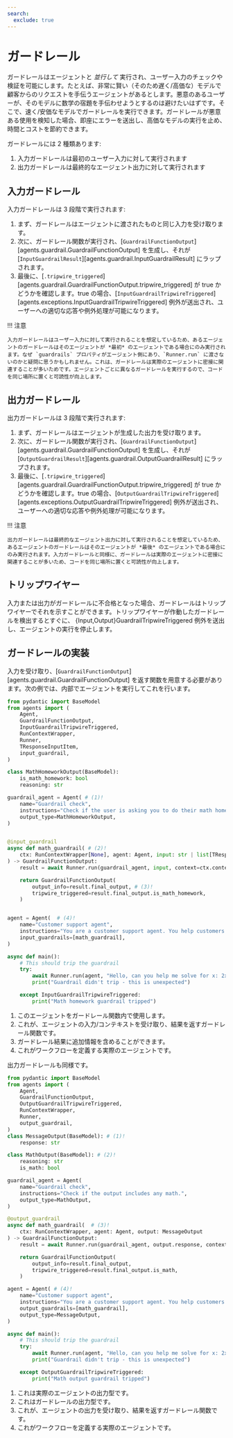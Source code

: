 ```yaml
---
search:
  exclude: true
---
```

# ガードレール

ガードレールはエージェントと _並行して_ 実行され、ユーザー入力のチェックや検証を可能にします。たとえば、非常に賢い（そのため遅く/高価な）モデルで顧客からのリクエストを手伝うエージェントがあるとします。悪意のあるユーザーが、そのモデルに数学の宿題を手伝わせようとするのは避けたいはずです。そこで、速く/安価なモデルでガードレールを実行できます。ガードレールが悪意ある使用を検知した場合、即座にエラーを送出し、高価なモデルの実行を止め、時間とコストを節約できます。

ガードレールには 2 種類あります:

1. 入力ガードレールは最初のユーザー入力に対して実行されます
2. 出力ガードレールは最終的なエージェント出力に対して実行されます

## 入力ガードレール

入力ガードレールは 3 段階で実行されます:

1. まず、ガードレールはエージェントに渡されたものと同じ入力を受け取ります。
2. 次に、ガードレール関数が実行され、[`GuardrailFunctionOutput`][agents.guardrail.GuardrailFunctionOutput] を生成し、それが [`InputGuardrailResult`][agents.guardrail.InputGuardrailResult] にラップされます。
3. 最後に、[`.tripwire_triggered`][agents.guardrail.GuardrailFunctionOutput.tripwire_triggered] が true かどうかを確認します。true の場合、[`InputGuardrailTripwireTriggered`][agents.exceptions.InputGuardrailTripwireTriggered] 例外が送出され、ユーザーへの適切な応答や例外処理が可能になります。

!!! 注意

    入力ガードレールはユーザー入力に対して実行されることを想定しているため、あるエージェントのガードレールはそのエージェントが *最初* のエージェントである場合にのみ実行されます。なぜ `guardrails` プロパティがエージェント側にあり、`Runner.run` に渡さないのかと疑問に思うかもしれません。これは、ガードレールは実際のエージェントに密接に関連することが多いためです。エージェントごとに異なるガードレールを実行するので、コードを同じ場所に置くと可読性が向上します。

## 出力ガードレール

出力ガードレールは 3 段階で実行されます:

1. まず、ガードレールはエージェントが生成した出力を受け取ります。
2. 次に、ガードレール関数が実行され、[`GuardrailFunctionOutput`][agents.guardrail.GuardrailFunctionOutput] を生成し、それが [`OutputGuardrailResult`][agents.guardrail.OutputGuardrailResult] にラップされます。
3. 最後に、[`.tripwire_triggered`][agents.guardrail.GuardrailFunctionOutput.tripwire_triggered] が true かどうかを確認します。true の場合、[`OutputGuardrailTripwireTriggered`][agents.exceptions.OutputGuardrailTripwireTriggered] 例外が送出され、ユーザーへの適切な応答や例外処理が可能になります。

!!! 注意

    出力ガードレールは最終的なエージェント出力に対して実行されることを想定しているため、あるエージェントのガードレールはそのエージェントが *最後* のエージェントである場合にのみ実行されます。入力ガードレールと同様に、ガードレールは実際のエージェントに密接に関連することが多いため、コードを同じ場所に置くと可読性が向上します。

## トリップワイヤー

入力または出力がガードレールに不合格となった場合、ガードレールはトリップワイヤーでそれを示すことができます。トリップワイヤーが作動したガードレールを検出するとすぐに、 {Input,Output}GuardrailTripwireTriggered 例外を送出し、エージェントの実行を停止します。

## ガードレールの実装

入力を受け取り、[`GuardrailFunctionOutput`][agents.guardrail.GuardrailFunctionOutput] を返す関数を用意する必要があります。次の例では、内部でエージェントを実行してこれを行います。

```python
from pydantic import BaseModel
from agents import (
    Agent,
    GuardrailFunctionOutput,
    InputGuardrailTripwireTriggered,
    RunContextWrapper,
    Runner,
    TResponseInputItem,
    input_guardrail,
)

class MathHomeworkOutput(BaseModel):
    is_math_homework: bool
    reasoning: str

guardrail_agent = Agent( # (1)!
    name="Guardrail check",
    instructions="Check if the user is asking you to do their math homework.",
    output_type=MathHomeworkOutput,
)


@input_guardrail
async def math_guardrail( # (2)!
    ctx: RunContextWrapper[None], agent: Agent, input: str | list[TResponseInputItem]
) -> GuardrailFunctionOutput:
    result = await Runner.run(guardrail_agent, input, context=ctx.context)

    return GuardrailFunctionOutput(
        output_info=result.final_output, # (3)!
        tripwire_triggered=result.final_output.is_math_homework,
    )


agent = Agent(  # (4)!
    name="Customer support agent",
    instructions="You are a customer support agent. You help customers with their questions.",
    input_guardrails=[math_guardrail],
)

async def main():
    # This should trip the guardrail
    try:
        await Runner.run(agent, "Hello, can you help me solve for x: 2x + 3 = 11?")
        print("Guardrail didn't trip - this is unexpected")

    except InputGuardrailTripwireTriggered:
        print("Math homework guardrail tripped")
```

1. このエージェントをガードレール関数内で使用します。
2. これが、エージェントの入力/コンテキストを受け取り、結果を返すガードレール関数です。
3. ガードレール結果に追加情報を含めることができます。
4. これがワークフローを定義する実際のエージェントです。

出力ガードレールも同様です。

```python
from pydantic import BaseModel
from agents import (
    Agent,
    GuardrailFunctionOutput,
    OutputGuardrailTripwireTriggered,
    RunContextWrapper,
    Runner,
    output_guardrail,
)
class MessageOutput(BaseModel): # (1)!
    response: str

class MathOutput(BaseModel): # (2)!
    reasoning: str
    is_math: bool

guardrail_agent = Agent(
    name="Guardrail check",
    instructions="Check if the output includes any math.",
    output_type=MathOutput,
)

@output_guardrail
async def math_guardrail(  # (3)!
    ctx: RunContextWrapper, agent: Agent, output: MessageOutput
) -> GuardrailFunctionOutput:
    result = await Runner.run(guardrail_agent, output.response, context=ctx.context)

    return GuardrailFunctionOutput(
        output_info=result.final_output,
        tripwire_triggered=result.final_output.is_math,
    )

agent = Agent( # (4)!
    name="Customer support agent",
    instructions="You are a customer support agent. You help customers with their questions.",
    output_guardrails=[math_guardrail],
    output_type=MessageOutput,
)

async def main():
    # This should trip the guardrail
    try:
        await Runner.run(agent, "Hello, can you help me solve for x: 2x + 3 = 11?")
        print("Guardrail didn't trip - this is unexpected")

    except OutputGuardrailTripwireTriggered:
        print("Math output guardrail tripped")
```

1. これは実際のエージェントの出力型です。
2. これはガードレールの出力型です。
3. これが、エージェントの出力を受け取り、結果を返すガードレール関数です。
4. これがワークフローを定義する実際のエージェントです。